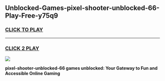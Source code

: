 
## Unblocked-Games-pixel-shooter-unblocked-66-Play-Free-y75q9
<h3>
<a href="https://premium76.site?title=pixel-shooter-unblocked-66&ref=17A">CLICK TO PLAY</a></h3>
<hr>

<h3>
<a href="https://premium76.site?title=pixel-shooter-unblocked-66&ref=17A">CLICK 2 PLAY</a>
  
</h3>

<a href="https://premium76.site?title=pixel-shooter-unblocked-66&ref=17A"><img src="https://clearcache.store/games.png"></a>


**pixel-shooter-unblocked-66 games unblocked: Your Gateway to Fun and Accessible Online Gaming**
